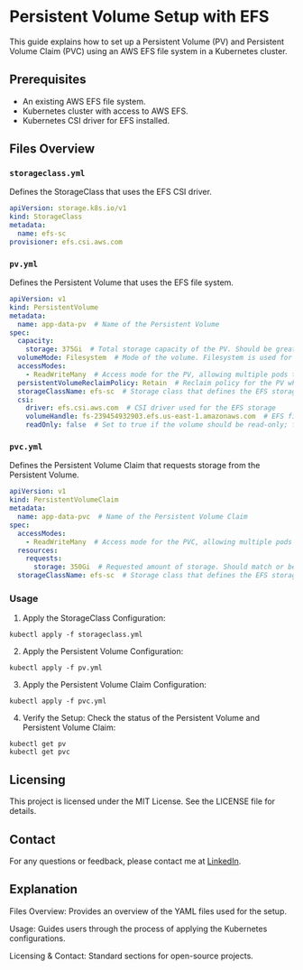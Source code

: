 # Persistent Volume Setup with EFS

This guide explains how to set up a Persistent Volume (PV) and Persistent Volume Claim (PVC) using an AWS EFS file system in a Kubernetes cluster.

## Prerequisites

- An existing AWS EFS file system.
- Kubernetes cluster with access to AWS EFS.
- Kubernetes CSI driver for EFS installed.

## Files Overview

### `storageclass.yml`

Defines the StorageClass that uses the EFS CSI driver.

```yaml
apiVersion: storage.k8s.io/v1
kind: StorageClass
metadata:
  name: efs-sc
provisioner: efs.csi.aws.com
```

### `pv.yml`
Defines the Persistent Volume that uses the EFS file system.

```yaml
apiVersion: v1
kind: PersistentVolume
metadata:
  name: app-data-pv  # Name of the Persistent Volume
spec:
  capacity:
    storage: 375Gi  # Total storage capacity of the PV. Should be greater than or equal to the PVC request
  volumeMode: Filesystem  # Mode of the volume. Filesystem is used for file storage
  accessModes:
    - ReadWriteMany  # Access mode for the PV, allowing multiple pods to read and write
  persistentVolumeReclaimPolicy: Retain  # Reclaim policy for the PV when the PVC is deleted
  storageClassName: efs-sc  # Storage class that defines the EFS storage configuration
  csi:
    driver: efs.csi.aws.com  # CSI driver used for the EFS storage
    volumeHandle: fs-239454932903.efs.us-east-1.amazonaws.com  # EFS file system ID. Replace with your EFS ID
    readOnly: false  # Set to true if the volume should be read-only; false allows read and write
```

### `pvc.yml`
Defines the Persistent Volume Claim that requests storage from the Persistent Volume.
```yaml
apiVersion: v1
kind: PersistentVolumeClaim
metadata:
  name: app-data-pvc  # Name of the Persistent Volume Claim
spec:
  accessModes:
    - ReadWriteMany  # Access mode for the PVC, allowing multiple pods to read and write
  resources:
    requests:
      storage: 350Gi  # Requested amount of storage. Should match or be less than the PV capacity
  storageClassName: efs-sc  # Storage class that defines the EFS storage configuration
```


### Usage
1. Apply the StorageClass Configuration:

```
kubectl apply -f storageclass.yml
```

2. Apply the Persistent Volume Configuration:

```
kubectl apply -f pv.yml
```

3. Apply the Persistent Volume Claim Configuration:

```
kubectl apply -f pvc.yml
```

4. Verify the Setup:
Check the status of the Persistent Volume and Persistent Volume Claim:

```
kubectl get pv
kubectl get pvc
```

## Licensing
This project is licensed under the MIT License. See the LICENSE file for details.

## Contact
For any questions or feedback, please contact me at [LinkedIn](https://www.linkedin.com/in/ernandesfranco/).

## Explanation
Files Overview: Provides an overview of the YAML files used for the setup.

Usage: Guides users through the process of applying the Kubernetes configurations.

Licensing & Contact: Standard sections for open-source projects.
